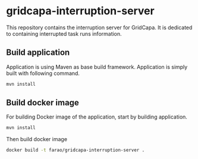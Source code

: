# gridcapa-interruption-server

This repository contains the interruption server for GridCapa. It is dedicated to containing interrupted task runs information.

## Build application

Application is using Maven as base build framework. Application is simply built with following command.

```bash
mvn install
```

## Build docker image

For building Docker image of the application, start by building application.

```bash
mvn install
```

Then build docker image

```bash
docker build -t farao/gridcapa-interruption-server .
```

